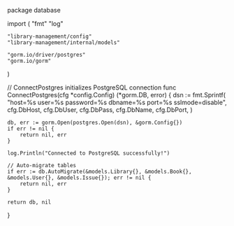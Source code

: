 package database

import (
	"fmt"
	"log"

	"library-management/config"
	"library-management/internal/models"

	"gorm.io/driver/postgres"
	"gorm.io/gorm"
)

// ConnectPostgres initializes PostgreSQL connection
func ConnectPostgres(cfg *config.Config) (*gorm.DB, error) {
	dsn := fmt.Sprintf(
		"host=%s user=%s password=%s dbname=%s port=%s sslmode=disable",
		cfg.DbHost, cfg.DbUser, cfg.DbPass, cfg.DbName, cfg.DbPort,
	)

	db, err := gorm.Open(postgres.Open(dsn), &gorm.Config{})
	if err != nil {
		return nil, err
	}

	log.Println("Connected to PostgreSQL successfully!")

	// Auto-migrate tables
	if err := db.AutoMigrate(&models.Library{}, &models.Book{}, &models.User{}, &models.Issue{}); err != nil {
		return nil, err
	}

	return db, nil
}

